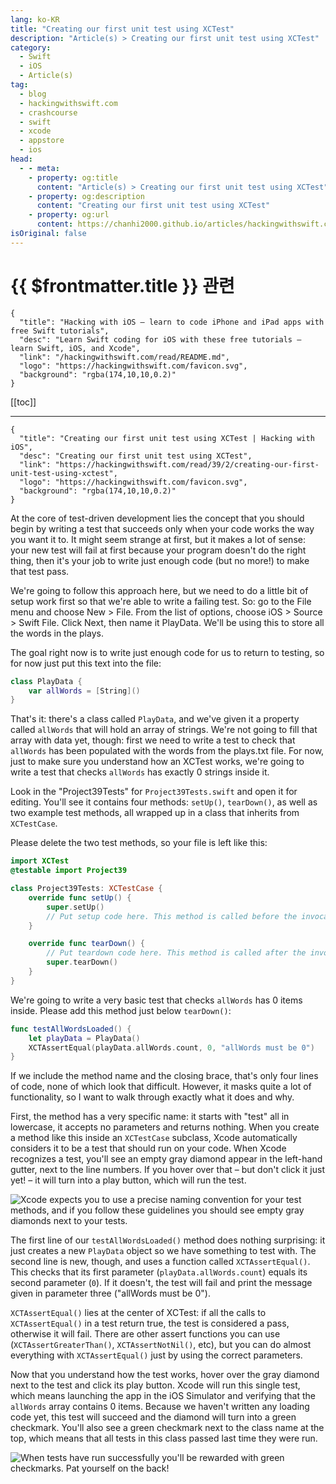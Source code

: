 ```yaml
---
lang: ko-KR
title: "Creating our first unit test using XCTest"
description: "Article(s) > Creating our first unit test using XCTest"
category:
  - Swift
  - iOS
  - Article(s)
tag: 
  - blog
  - hackingwithswift.com
  - crashcourse
  - swift
  - xcode
  - appstore
  - ios  
head:
  - - meta:
    - property: og:title
      content: "Article(s) > Creating our first unit test using XCTest"
    - property: og:description
      content: "Creating our first unit test using XCTest"
    - property: og:url
      content: https://chanhi2000.github.io/articles/hackingwithswift.com/read/39/02-creating-our-first-unit-test-using-xctest.html
isOriginal: false
---
```


# {{ $frontmatter.title }} 관련

```component VPCard
{
  "title": "Hacking with iOS – learn to code iPhone and iPad apps with free Swift tutorials",
  "desc": "Learn Swift coding for iOS with these free tutorials – learn Swift, iOS, and Xcode",
  "link": "/hackingwithswift.com/read/README.md",
  "logo": "https://hackingwithswift.com/favicon.svg",
  "background": "rgba(174,10,10,0.2)"
}
```

[[toc]]

---

```component VPCard
{
  "title": "Creating our first unit test using XCTest | Hacking with iOS",
  "desc": "Creating our first unit test using XCTest",
  "link": "https://hackingwithswift.com/read/39/2/creating-our-first-unit-test-using-xctest",
  "logo": "https://hackingwithswift.com/favicon.svg",
  "background": "rgba(174,10,10,0.2)"
}
```

At the core of test-driven development lies the concept that you should begin by writing a test that succeeds only when your code works the way you want it to. It might seem strange at first, but it makes a lot of sense: your new test will fail at first because your program doesn't do the right thing, then it's your job to write just enough code (but no more!) to make that test pass.

We're going to follow this approach here, but we need to do a little bit of setup work first so that we're able to write a failing test. So: go to the File menu and choose New > File. From the list of options, choose iOS > Source > Swift File. Click Next, then name it PlayData. We'll be using this to store all the words in the plays.

The goal right now is to write just enough code for us to return to testing, so for now just put this text into the file:

```swift
class PlayData {
    var allWords = [String]()
}
```

That's it: there's a class called `PlayData`, and we've given it a property called `allWords` that will hold an array of strings. We're not going to fill that array with data yet, though: first we need to write a test to check that `allWords` has been populated with the words from the plays.txt file. For now, just to make sure you understand how an XCTest works, we're going to write a test that checks `allWords` has exactly 0 strings inside it.

Look in the "Project39Tests" for <FontIcon icon="fa-brands fa-swift"/>`Project39Tests.swift` and open it for editing. You'll see it contains four methods: `setUp()`, `tearDown()`, as well as two example test methods, all wrapped up in a class that inherits from `XCTestCase`.

Please delete the two test methods, so your file is left like this:

```swift
import XCTest
@testable import Project39

class Project39Tests: XCTestCase {
    override func setUp() {
        super.setUp()
        // Put setup code here. This method is called before the invocation of each test method in the class.
    }

    override func tearDown() {
        // Put teardown code here. This method is called after the invocation of each test method in the class.
        super.tearDown()
    }
}
```

We're going to write a very basic test that checks `allWords` has 0 items inside. Please add this method just below `tearDown()`:

```swift
func testAllWordsLoaded() {
    let playData = PlayData()
    XCTAssertEqual(playData.allWords.count, 0, "allWords must be 0")
}
```

If we include the method name and the closing brace, that's only four lines of code, none of which look that difficult. However, it masks quite a lot of functionality, so I want to walk through exactly what it does and why.

First, the method has a very specific name: it starts with "test" all in lowercase, it accepts no parameters and returns nothing. When you create a method like this inside an `XCTestCase` subclass, Xcode automatically considers it to be a test that should run on your code. When Xcode recognizes a test, you'll see an empty gray diamond appear in the left-hand gutter, next to the line numbers. If you hover over that – but don't click it just yet! – it will turn into a play button, which will run the test.

![Xcode expects you to use a precise naming convention for your test methods, and if you follow these guidelines you should see empty gray diamonds next to your tests.](https://hackingwithswift.com/img/books/hws/39-3@2x.png)

The first line of our `testAllWordsLoaded()` method does nothing surprising: it just creates a new `PlayData` object so we have something to test with. The second line is new, though, and uses a function called `XCTAssertEqual()`. This checks that its first parameter (`playData.allWords.count`) equals its second parameter (`0`). If it doesn't, the test will fail and print the message given in parameter three ("allWords must be 0").

`XCTAssertEqual()` lies at the center of XCTest: if all the calls to `XCTAssertEqual()` in a test return true, the test is considered a pass, otherwise it will fail. There are other assert functions you can use (`XCTAssertGreaterThan()`, `XCTAssertNotNil()`, etc), but you can do almost everything with `XCTAssertEqual()` just by using the correct parameters.

Now that you understand how the test works, hover over the gray diamond next to the test and click its play button. Xcode will run this single test, which means launching the app in the iOS Simulator and verifying that the `allWords` array contains 0 items. Because we haven't written any loading code yet, this test will succeed and the diamond will turn into a green checkmark. You'll also see a green checkmark next to the class name at the top, which means that all tests in this class passed last time they were run.

![When tests have run successfully you'll be rewarded with green checkmarks. Pat yourself on the back!](https://hackingwithswift.com/img/books/hws/39-4@2x.png)

